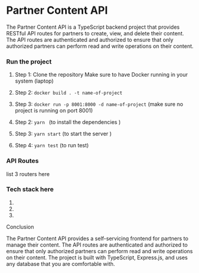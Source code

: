 # Partner Content API

The Partner Content API is a TypeScript backend project that provides RESTful API routes for partners to create, view, and delete their content. The API routes are authenticated and authorized to ensure that only authorized partners can perform read and write operations on their content.

### Run the project

1. Step 1: Clone the repository
   Make sure to have Docker running in your system (laptop)
2. Step 2: `docker build . -t name-of-project`
3. Step 3: `docker run -p 8001:8000 -d name-of-project`
   (make sure no project is running on port 8001)

4. Step 2: `yarn ` (to install the dependencies )
5. Step 3: `yarn start` (to start the server )
6. Step 4: `yarn test` (to run test)

### API Routes

list 3 routers here

### Tech stack here

1.

2.

3.

Conclusion

The Partner Content API provides a self-servicing frontend for partners to manage their content. The API routes are authenticated and authorized to ensure that only authorized partners can perform read and write operations on their content. The project is built with TypeScript, Express.js, and uses any database that you are comfortable with.